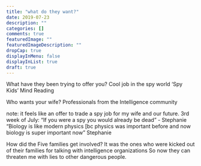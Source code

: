 ```yaml
---
title: "what do they want?"
date: 2019-07-23
description: ""
categories: []
comments: true
featuredImage: ""
featuredImageDescription: ""
dropCap: true
displayInMenu: false
displayInList: true
draft: true
---
```


What have they been trying to offer you?
Cool job in the spy world
‘Spy Kids’
Mind Reading

Who wants your wife?
Professionals from the Intelligence community

note: 
it feels like an offer to trade a spy job for my wife and our future.
3rd week of July: “If you were a spy you would already be dead” - Stephanie
“Biology is like modern physics [bc physics was important before and now biology is super important now” Stephanie

How did the Five families get involved?
It was the ones who were kicked out of their families for talking with intelligence organizations
So now they can threaten me with lies to other dangerous people.